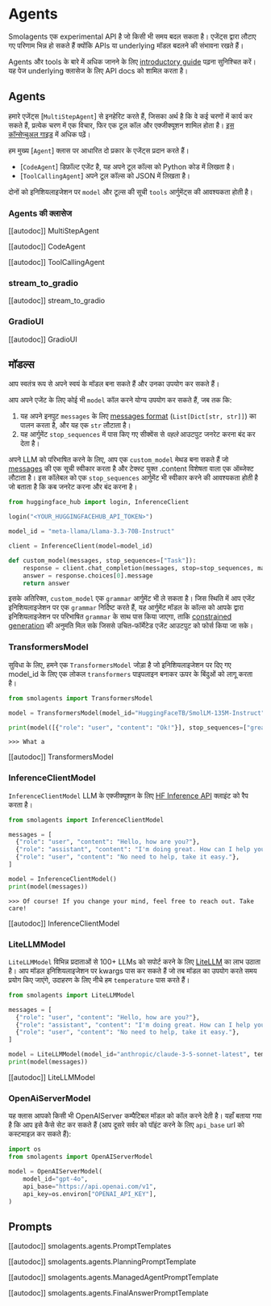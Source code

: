 # Agents

<Tip warning={true}>

Smolagents एक experimental API है जो किसी भी समय बदल सकता है। एजेंट्स द्वारा लौटाए गए परिणाम भिन्न हो सकते हैं क्योंकि APIs या underlying मॉडल बदलने की संभावना रखते हैं।

</Tip>

Agents और tools के बारे में अधिक जानने के लिए [introductory guide](../index) पढ़ना सुनिश्चित करें। 
यह पेज underlying क्लासेज के लिए API docs को शामिल करता है।

## Agents

हमारे एजेंट्स [`MultiStepAgent`] से इनहेरिट करते हैं, जिसका अर्थ है कि वे कई चरणों में कार्य कर सकते हैं, प्रत्येक चरण में एक विचार, फिर एक टूल कॉल और एक्जीक्यूशन शामिल होता है। [इस कॉन्सेप्चुअल गाइड](../conceptual_guides/react) में अधिक पढ़ें।

हम मुख्य [`Agent`] क्लास पर आधारित दो प्रकार के एजेंट्स प्रदान करते हैं।
  - [`CodeAgent`] डिफ़ॉल्ट एजेंट है, यह अपने टूल कॉल्स को Python कोड में लिखता है।
  - [`ToolCallingAgent`] अपने टूल कॉल्स को JSON में लिखता है।

दोनों को इनिशियलाइजेशन पर `model` और टूल्स की सूची `tools` आर्गुमेंट्स की आवश्यकता होती है।

### Agents की क्लासेज

[[autodoc]] MultiStepAgent

[[autodoc]] CodeAgent

[[autodoc]] ToolCallingAgent

### stream_to_gradio

[[autodoc]] stream_to_gradio

### GradioUI

[[autodoc]] GradioUI

## मॉडल्स

आप स्वतंत्र रूप से अपने स्वयं के मॉडल बना सकते हैं और उनका उपयोग कर सकते हैं।

आप अपने एजेंट के लिए कोई भी `model` कॉल करने योग्य उपयोग कर सकते हैं, जब तक कि:
1. यह अपने इनपुट `messages` के लिए [messages format](./chat_templating) (`List[Dict[str, str]]`) का पालन करता है, और यह एक `str` लौटाता है।
2. यह आर्गुमेंट `stop_sequences` में पास किए गए सीक्वेंस से *पहले* आउटपुट जनरेट करना बंद कर देता है।

अपने LLM को परिभाषित करने के लिए, आप एक `custom_model` मेथड बना सकते हैं जो [messages](./chat_templating) की एक सूची स्वीकार करता है और टेक्स्ट युक्त .content विशेषता वाला एक ऑब्जेक्ट लौटाता है। इस कॉलेबल को एक `stop_sequences` आर्गुमेंट भी स्वीकार करने की आवश्यकता होती है जो बताता है कि कब जनरेट करना और बंद करना है।

```python
from huggingface_hub import login, InferenceClient

login("<YOUR_HUGGINGFACEHUB_API_TOKEN>")

model_id = "meta-llama/Llama-3.3-70B-Instruct"

client = InferenceClient(model=model_id)

def custom_model(messages, stop_sequences=["Task"]):
    response = client.chat_completion(messages, stop=stop_sequences, max_tokens=1000)
    answer = response.choices[0].message
    return answer
```

इसके अतिरिक्त, `custom_model` एक `grammar` आर्गुमेंट भी ले सकता है। जिस स्थिति में आप एजेंट इनिशियलाइजेशन पर एक `grammar` निर्दिष्ट करते हैं, यह आर्गुमेंट मॉडल के कॉल्स को आपके द्वारा इनिशियलाइजेशन पर परिभाषित `grammar` के साथ पास किया जाएगा, ताकि [constrained generation](https://huggingface.co/docs/text-generation-inference/conceptual/guidance) की अनुमति मिल सके जिससे उचित-फॉर्मेटेड एजेंट आउटपुट को फोर्स किया जा सके।

### TransformersModel

सुविधा के लिए, हमने एक `TransformersModel` जोड़ा है जो इनिशियलाइजेशन पर दिए गए model_id के लिए एक लोकल `transformers` पाइपलाइन बनाकर ऊपर के बिंदुओं को लागू करता है।

```python
from smolagents import TransformersModel

model = TransformersModel(model_id="HuggingFaceTB/SmolLM-135M-Instruct")

print(model([{"role": "user", "content": "Ok!"}], stop_sequences=["great"]))
```
```text
>>> What a
```

[[autodoc]] TransformersModel

### InferenceClientModel

`InferenceClientModel` LLM के एक्जीक्यूशन के लिए [HF Inference API](https://huggingface.co/docs/api-inference/index) क्लाइंट को रैप करता है।

```python
from smolagents import InferenceClientModel

messages = [
  {"role": "user", "content": "Hello, how are you?"},
  {"role": "assistant", "content": "I'm doing great. How can I help you today?"},
  {"role": "user", "content": "No need to help, take it easy."},
]

model = InferenceClientModel()
print(model(messages))
```
```text
>>> Of course! If you change your mind, feel free to reach out. Take care!
```
[[autodoc]] InferenceClientModel

### LiteLLMModel

`LiteLLMModel` विभिन्न प्रदाताओं से 100+ LLMs को सपोर्ट करने के लिए [LiteLLM](https://www.litellm.ai/) का लाभ उठाता है।
आप मॉडल इनिशियलाइजेशन पर kwargs पास कर सकते हैं जो तब मॉडल का उपयोग करते समय प्रयोग किए जाएंगे, उदाहरण के लिए नीचे हम `temperature` पास करते हैं।

```python
from smolagents import LiteLLMModel

messages = [
  {"role": "user", "content": "Hello, how are you?"},
  {"role": "assistant", "content": "I'm doing great. How can I help you today?"},
  {"role": "user", "content": "No need to help, take it easy."},
]

model = LiteLLMModel(model_id="anthropic/claude-3-5-sonnet-latest", temperature=0.2, max_tokens=10)
print(model(messages))
```

[[autodoc]] LiteLLMModel

### OpenAiServerModel


यह क्लास आपको किसी भी OpenAIServer कम्पैटिबल मॉडल को कॉल करने देती है।
यहाँ बताया गया है कि आप इसे कैसे सेट कर सकते हैं (आप दूसरे सर्वर को पॉइंट करने के लिए `api_base` url को कस्टमाइज़ कर सकते हैं):
```py
import os
from smolagents import OpenAIServerModel

model = OpenAIServerModel(
    model_id="gpt-4o",
    api_base="https://api.openai.com/v1",
    api_key=os.environ["OPENAI_API_KEY"],
)
```

## Prompts

[[autodoc]] smolagents.agents.PromptTemplates

[[autodoc]] smolagents.agents.PlanningPromptTemplate

[[autodoc]] smolagents.agents.ManagedAgentPromptTemplate

[[autodoc]] smolagents.agents.FinalAnswerPromptTemplate
